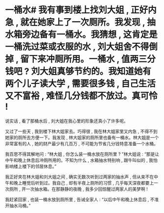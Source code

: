 # 一桶水# 我有事到楼上找刘大姐 , 正好内急 , 就在她家上了一次厕所。我发现 , 抽水箱旁边备有一桶水。我猜想 , 这肯定是一桶洗过菜或衣服的水 , 刘大姐舍不得倒掉 , 留下来冲厕所用。一桶水 , 值两三分钱吧 ? 刘大姐真够节约的。我知道她有两个儿子读大学 , 需要很多钱 , 自己生活又不富裕 , 难怪几分钱都不放过。真可怜 ! 

 说实话 , 看了那桶水后 , 刘大姐在我心里的形象还真小了许多呢。  

 又过了一些天 , 我到楼下林大姐家去。巧得很 , 我在林大姐家里又内急 , 不得不到她家的厕所去方便一下。我发现 , 林大姐家的厕所里也备有一桶水。林大姐是一个非常富有的人 , 她的财产最少有几百万 , 不可能为节省几分钱特意准备一个水桶。  

 我百思不得其解地问 : “林大姐 , 你怎么装一桶水放在厕所里 ? ”林大姐说 : “那是让中午和晚上休息后冲厕所用的。不知为什么 , 水箱抽水特别响 , 跟牛叫似的 , 我怕影响楼上楼下的邻居休息。”  

 我正好夹在林大姐和刘大姐之间 , 确实无数次听到过两家的抽水声 , 但从来不在中午和晚上睡觉后听到过。我自己 , 却有半夜上厕所的习惯 , 几乎每天深夜都要上一次厕所 , 开一次抽水箱。在那静静的夜晚 , 我多少回惊醒过两家人的美梦啊 ! 

 我赶紧回家 , 也装一桶水放到厕所里 , 告诫全家人 : “以后中午和晚上休息后 , 不准开抽水马桶。”
  